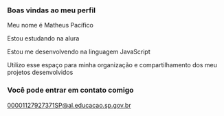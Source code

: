 ### Boas vindas ao meu perfil

Meu nome é Matheus Pacífico

Estou estudando na alura

Estou me desenvolvendo na linguagem JavaScript

Utilizo esse espaço para minha organização e compartilhamento dos meu projetos desenvolvidos

### Você pode entrar em contato comigo

00001127927371SP@al.educacao.sp.gov.br
